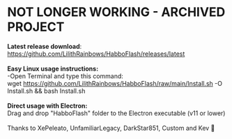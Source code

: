 # NOT LONGER WORKING - ARCHIVED PROJECT

<b>Latest release download</b>:<br>
https://github.com/LilithRainbows/HabboFlash/releases/latest
<br><br>
<b>Easy Linux usage instructions:</b><br>
-Open Terminal and type this command:<br>
wget https://github.com/LilithRainbows/HabboFlash/raw/main/Install.sh -O Install.sh && bash Install.sh
<br><br>
<b>Direct usage with Electron:</b><br>
Drag and drop "HabboFlash" folder to the Electron executable (v11 or lower)
<br><br>
Thanks to XePeleato, UnfamiliarLegacy, DarkStar851, Custom and Kev 💖
